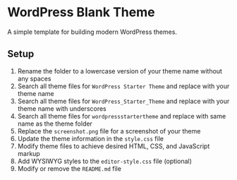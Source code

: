 # WordPress Blank Theme

A simple template for building modern WordPress themes.

## Setup

1. Rename the folder to a lowercase version of your theme name without any spaces
2. Search all theme files for `WordPress Starter Theme` and replace with your theme name
3. Search all theme files for `WordPress_Starter_Theme` and replace with your theme name with underscores
4. Search all theme files for `wordpressstartertheme` and replace with same name as the theme folder
5. Replace the `screenshot.png` file for a screenshot of your theme
6. Update the theme information in the `style.css` file
7. Modify theme files to achieve desired HTML, CSS, and JavaScript markup
8. Add WYSIWYG styles to the `editor-style.css` file (optional)
9. Modify or remove the `README.md` file
